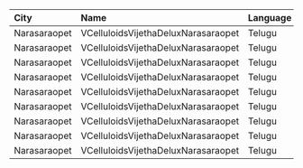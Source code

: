 | City         | Name                                | Language |  Time | Type      | Price | Capacity | Booked |
| :----------- | :---------------------------------- | :------- | ----: | :-------- | ----: | -------: | -----: |
| Narasaraopet | VCelluloidsVijethaDeluxNarasaraopet | Telugu   | 11:45 | Gold      |  100₹ |      320 |    160 |
| Narasaraopet | VCelluloidsVijethaDeluxNarasaraopet | Telugu   | 11:45 | Elite     |   70₹ |       41 |     21 |
| Narasaraopet | VCelluloidsVijethaDeluxNarasaraopet | Telugu   | 11:45 | Executive |   50₹ |       63 |     31 |
| Narasaraopet | VCelluloidsVijethaDeluxNarasaraopet | Telugu   | 14:45 | Gold      |  100₹ |      320 |    160 |
| Narasaraopet | VCelluloidsVijethaDeluxNarasaraopet | Telugu   | 14:45 | Elite     |   70₹ |       41 |     21 |
| Narasaraopet | VCelluloidsVijethaDeluxNarasaraopet | Telugu   | 14:45 | Executive |   50₹ |       63 |     31 |
| Narasaraopet | VCelluloidsVijethaDeluxNarasaraopet | Telugu   | 18:45 | Gold      |  100₹ |      320 |    160 |
| Narasaraopet | VCelluloidsVijethaDeluxNarasaraopet | Telugu   | 18:45 | Elite     |   70₹ |       41 |     21 |
| Narasaraopet | VCelluloidsVijethaDeluxNarasaraopet | Telugu   | 18:45 | Executive |   50₹ |       63 |     31 |